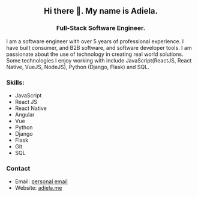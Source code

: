 
**<h2 align="center"> Hi there 👋. My name is Adiela. </h2>**

<h3 align="center"> Full-Stack Software Engineer. </h3>

I am a software engineer with over 5 years of professional experience. I have built consumer, and B2B software, and software developer tools. I am passionate about the use of technology in creating real world solutions. Some technologies I enjoy working with include JavaScript(ReactJS, React Native, VueJS, NodeJS), Python (Django, Flask) and SQL. 
  

### Skills: 
* JavaScript
* React JS
* React Native
* Angular
* Vue
* Python
* Django
* Flask
* Git
* SQL


### Contact
- Email: [personal email](mailto:adiela.abishua@gmail.com)
- Website: [adiela.me](https://adiela.me/)






<!--
**adiela/adiela** is a ✨ _special_ ✨ repository because its `README.md` (this file) appears on your GitHub profile.

Here are some ideas to get you started:

- 🔭 I’m currently working on ...
- 🌱 I’m currently learning ...
- 👯 I’m looking to collaborate on ...
- 🤔 I’m looking for help with ...
- 💬 Ask me about ...
- 📫 How to reach me: ...
- 😄 Pronouns: ...
- ⚡ Fun fact: ...
-->
